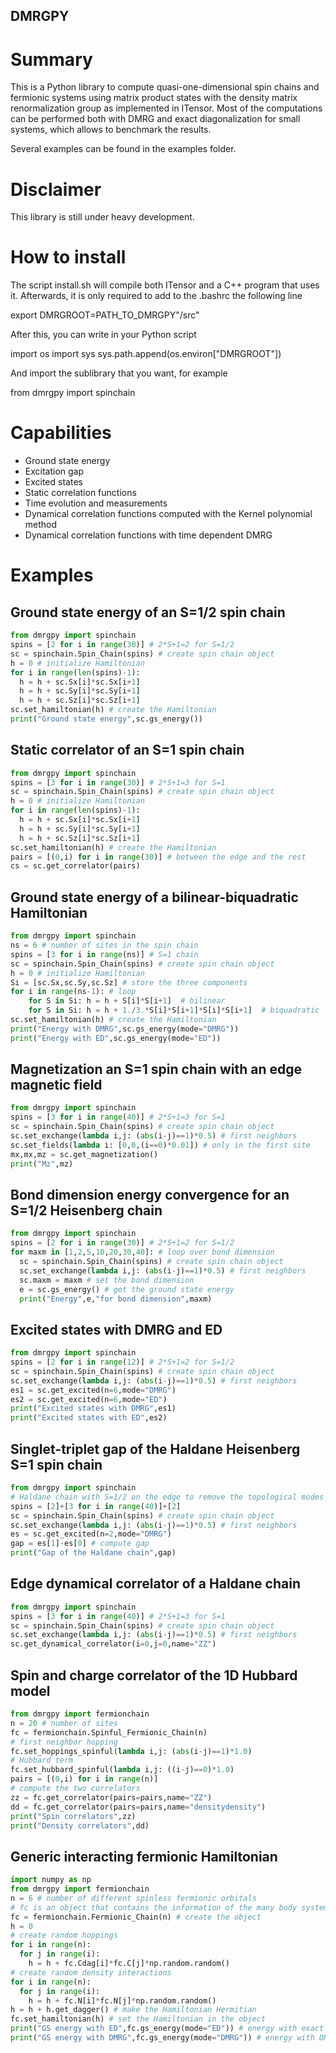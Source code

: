 ## DMRGPY ##

# Summary #

This is a Python library to compute quasi-one-dimensional
spin chains and fermionic systems using matrix product states
with the density matrix renormalization group as implemented in ITensor. Most
of the computations can be performed both with DMRG and exact
diagonalization for small systems, which allows to benchmark the
results.

Several examples can be found in the examples folder.

# Disclaimer #

This library is still under heavy development.

# How to install #

The script install.sh will compile both ITensor and a C++ program
that uses it. Afterwards, it is only required to add to the .bashrc
the following line

export DMRGROOT=PATH_TO_DMRGPY"/src"

After this, you can write in your Python script

import os
import sys
sys.path.append(os.environ["DMRGROOT"])

And import the sublibrary that you want, for example

from dmrgpy import spinchain

# Capabilities #
- Ground state energy
- Excitation gap
- Excited states
- Static correlation functions
- Time evolution and measurements
- Dynamical correlation functions computed with the Kernel polynomial method
- Dynamical correlation functions with time dependent DMRG


# Examples

## Ground state energy of an S=1/2 spin chain
```python
from dmrgpy import spinchain
spins = [2 for i in range(30)] # 2*S+1=2 for S=1/2
sc = spinchain.Spin_Chain(spins) # create spin chain object
h = 0 # initialize Hamiltonian
for i in range(len(spins)-1): 
  h = h + sc.Sx[i]*sc.Sx[i+1]
  h = h + sc.Sy[i]*sc.Sy[i+1]
  h = h + sc.Sz[i]*sc.Sz[i+1]
sc.set_hamiltonian(h) # create the Hamiltonian
print("Ground state energy",sc.gs_energy())
```

## Static correlator of an S=1 spin chain
```python
from dmrgpy import spinchain
spins = [3 for i in range(30)] # 2*S+1=3 for S=1
sc = spinchain.Spin_Chain(spins) # create spin chain object
h = 0 # initialize Hamiltonian
for i in range(len(spins)-1): 
  h = h + sc.Sx[i]*sc.Sx[i+1]
  h = h + sc.Sy[i]*sc.Sy[i+1]
  h = h + sc.Sz[i]*sc.Sz[i+1]
sc.set_hamiltonian(h) # create the Hamiltonian
pairs = [(0,i) for i in range(30)] # between the edge and the rest
cs = sc.get_correlator(pairs)
```

## Ground state energy of a bilinear-biquadratic Hamiltonian
```python
from dmrgpy import spinchain
ns = 6 # number of sites in the spin chain
spins = [3 for i in range(ns)] # S=1 chain
sc = spinchain.Spin_Chain(spins) # create spin chain object
h = 0 # initialize Hamiltonian
Si = [sc.Sx,sc.Sy,sc.Sz] # store the three components
for i in range(ns-1): # loop 
    for S in Si: h = h + S[i]*S[i+1]  # bilinear
    for S in Si: h = h + 1./3.*S[i]*S[i+1]*S[i]*S[i+1]  # biquadratic
sc.set_hamiltonian(h) # create the Hamiltonian
print("Energy with DMRG",sc.gs_energy(mode="DMRG"))
print("Energy with ED",sc.gs_energy(mode="ED"))
```

## Magnetization an S=1 spin chain with an edge magnetic field
```python
from dmrgpy import spinchain
spins = [3 for i in range(40)] # 2*S+1=3 for S=1
sc = spinchain.Spin_Chain(spins) # create spin chain object
sc.set_exchange(lambda i,j: (abs(i-j)==1)*0.5) # first neighbors
sc.set_fields(lambda i: [0,0,(i==0)*0.01]) # only in the first site
mx,mx,mz = sc.get_magnetization()
print("Mz",mz)
```

## Bond dimension energy convergence for an S=1/2 Heisenberg chain
```python
from dmrgpy import spinchain
spins = [2 for i in range(30)] # 2*S+1=2 for S=1/2
for maxm in [1,2,5,10,20,30,40]: # loop over bond dimension
  sc = spinchain.Spin_Chain(spins) # create spin chain object
  sc.set_exchange(lambda i,j: (abs(i-j)==1)*0.5) # first neighbors
  sc.maxm = maxm # set the bond dimension
  e = sc.gs_energy() # get the ground state energy
  print("Energy",e,"for bond dimension",maxm)
```


## Excited states with DMRG and ED 
```python
from dmrgpy import spinchain
spins = [2 for i in range(12)] # 2*S+1=2 for S=1/2
sc = spinchain.Spin_Chain(spins) # create spin chain object
sc.set_exchange(lambda i,j: (abs(i-j)==1)*0.5) # first neighbors
es1 = sc.get_excited(n=6,mode="DMRG")
es2 = sc.get_excited(n=6,mode="ED")
print("Excited states with DMRG",es1)
print("Excited states with ED",es2)
```

## Singlet-triplet gap of the Haldane Heisenberg S=1 spin chain
```python
from dmrgpy import spinchain
# Haldane chain with S=1/2 on the edge to remove the topological modes
spins = [2]+[3 for i in range(40)]+[2]
sc = spinchain.Spin_Chain(spins) # create spin chain object
sc.set_exchange(lambda i,j: (abs(i-j)==1)*0.5) # first neighbors
es = sc.get_excited(n=2,mode="DMRG")
gap = es[1]-es[0] # compute gap
print("Gap of the Haldane chain",gap)
```

## Edge dynamical correlator of a Haldane chain
```python
from dmrgpy import spinchain
spins = [3 for i in range(40)] # 2*S+1=3 for S=1
sc = spinchain.Spin_Chain(spins) # create spin chain object
sc.set_exchange(lambda i,j: (abs(i-j)==1)*0.5) # first neighbors
sc.get_dynamical_correlator(i=0,j=0,name="ZZ")
```


## Spin and charge correlator of the 1D Hubbard model
```python
from dmrgpy import fermionchain
n = 20 # number of sites
fc = fermionchain.Spinful_Fermionic_Chain(n)
# first neighbor hopping
fc.set_hoppings_spinful(lambda i,j: (abs(i-j)==1)*1.0) 
# Hubbard term
fc.set_hubbard_spinful(lambda i,j: ((i-j)==0)*1.0) 
pairs = [(0,i) for i in range(n)]
# compute the two correlators
zz = fc.get_correlator(pairs=pairs,name="ZZ")
dd = fc.get_correlator(pairs=pairs,name="densitydensity")
print("Spin correlators",zz)
print("Density correlators",dd)
```


## Generic interacting fermionic Hamiltonian
```python
import numpy as np
from dmrgpy import fermionchain
n = 6 # number of different spinless fermionic orbitals
# fc is an object that contains the information of the many body system
fc = fermionchain.Fermionic_Chain(n) # create the object
h = 0
# create random hoppings
for i in range(n):
  for j in range(i):
    h = h + fc.Cdag[i]*fc.C[j]*np.random.random()
# create random density interactions
for i in range(n):
  for j in range(i):
    h = h + fc.N[i]*fc.N[j]*np.random.random()
h = h + h.get_dagger() # make the Hamiltonian Hermitian
fc.set_hamiltonian(h) # set the Hamiltonian in the object
print("GS energy with ED",fc.gs_energy(mode="ED")) # energy with exact diag
print("GS energy with DMRG",fc.gs_energy(mode="DMRG")) # energy with DMRG
```

